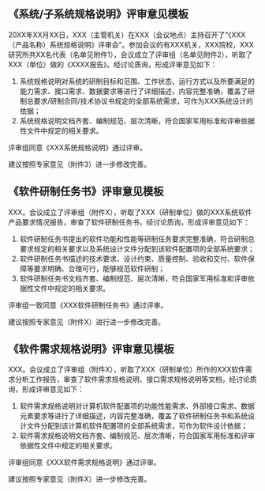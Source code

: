 ## 《系统/子系统规格说明》评审意见模板

20XX年XX月XX日，XXX（主管机关）在XXX（会议地点）主持召开了“《XXX（产品名称）系统规格说明》评审会”。参加会议的有XXX机关，XXX院校，XXX研究所共XX名代表（名单见附件1），会议成立了评审组（名单见附件2），听取了XXX（单位）做的《XXXX报告》。经讨论质询，形成评审意见如下：

1. 系统规格说明对系统的研制目标和范围、工作状态、运行方式以及所要满足的能力需求、接口需求、数据要求等进行了详细描述，内容完整准确，覆盖了研制总要求/研制合同/技术协议书规定的全部系统需求，可作为XXX系统设计的依据；
2. 系统规格说明文档齐套、编制规范、层次清晰，符合国家军用标准和评审依据性文件中规定的相关要求。

评审组同意《XXX系统规格说明》通过评审。

建议按照专家意见（附件3）进一步修改完善。

## 《软件研制任务书》评审意见模板

XXX。会议成立了评审组（附件X），听取了XXX（研制单位）做的XXX系统软件产品要求情况报告，审查了软件研制任务书，经讨论质询，形成评审意见如下：

1. 软件研制任务书提出的软件功能和性能等研制任务要求完整准确，符合研制总要求规定的相关要求以及系统设计文件分配到该软件配置项的全部系统要求；
2. 软件研制任务书描述的技术要求、设计约束、质量控制、验收和交付、软件保障等要求明确、合理可行，能够规范软件研制；
3. 软件研制任务书文档齐套、编制规范、层次清晰，符合国家军用标准和评审依据性文件中规定的相关要求。

评审组一致同意《XXX软件研制任务书》通过评审。

建议按照专家意见（附件X）进行进一步修改完善。

## 《软件需求规格说明》评审意见模板

XXX。会议成立了评审组（附件X），听取了XXX（研制单位）所作的XXX软件需求分析工作报告，审查了软件需求规格说明、接口需求规格说明等文档，经讨论质询，形成评审意见如下：

1. 软件需求规格说明对计算机软件配置项的功能性能需求、外部接口需求、数据元素要求等进行了详细描述，内容完整准确，覆盖了软件研制任务书和系统设计文件分配到该计算机软件配置项的全部系统需求，可作为软件设计依据；
2. 软件需求规格说明文档齐套、编制规范、层次清晰，符合国家军用标准和评审依据性文件中规定的相关要求。

评审组同意《XXX软件需求规格说明》通过评审。

建议按照专家意见（附件X）进一步修改完善。
